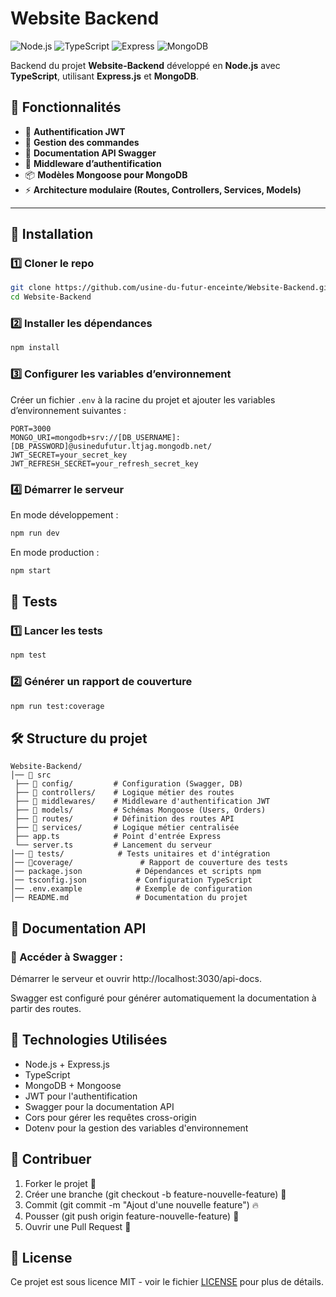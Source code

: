 # Website Backend

![Node.js](https://img.shields.io/badge/Node.js-22.14-green) 
![TypeScript](https://img.shields.io/badge/TypeScript-✓-blue)
![Express](https://img.shields.io/badge/Express.js-✓-black)
![MongoDB](https://img.shields.io/badge/MongoDB-✓-green)

Backend du projet **Website-Backend** développé en **Node.js** avec **TypeScript**, utilisant **Express.js** et **MongoDB**.

## 📌 Fonctionnalités

- 📌 **Authentification JWT**
- 🛒 **Gestion des commandes**
- 📝 **Documentation API Swagger**
- 🔐 **Middleware d’authentification**
- 📦 **Modèles Mongoose pour MongoDB**
- ⚡ **Architecture modulaire (Routes, Controllers, Services, Models)**

---

## 🚀 Installation

### 1️⃣ Cloner le repo
```sh
git clone https://github.com/usine-du-futur-enceinte/Website-Backend.git
cd Website-Backend
```

### 2️⃣ Installer les dépendances
```sh
npm install
```

### 3️⃣ Configurer les variables d’environnement
Créer un fichier `.env` à la racine du projet et ajouter les variables d’environnement suivantes :
```env
PORT=3000
MONGO_URI=mongodb+srv://[DB_USERNAME]:[DB_PASSWORD]@usinedufutur.ltjag.mongodb.net/
JWT_SECRET=your_secret_key
JWT_REFRESH_SECRET=your_refresh_secret_key
```

### 4️⃣ Démarrer le serveur
En mode développement :
```sh
npm run dev
```

En mode production :
```sh
npm start
```

## 🔬 Tests

### 1️⃣ Lancer les tests
```sh
npm test
```

### 2️⃣ Générer un rapport de couverture
```sh
npm run test:coverage
```

## 🛠️ Structure du projet
```
Website-Backend/
│── 📂 src
 ├── 📂 config/         # Configuration (Swagger, DB)
 ├── 📂 controllers/    # Logique métier des routes
 ├── 📂 middlewares/    # Middleware d'authentification JWT
 ├── 📂 models/         # Schémas Mongoose (Users, Orders)
 ├── 📂 routes/         # Définition des routes API
 ├── 📂 services/       # Logique métier centralisée
 ├── app.ts            # Point d'entrée Express
 └── server.ts         # Lancement du serveur
│── 📂 tests/            # Tests unitaires et d'intégration
│── 📂coverage/               # Rapport de couverture des tests
│── package.json            # Dépendances et scripts npm
│── tsconfig.json           # Configuration TypeScript
│── .env.example            # Exemple de configuration
│── README.md               # Documentation du projet
```

## 📖 Documentation API
### 🔹 Accéder à Swagger :
Démarrer le serveur et ouvrir http://localhost:3030/api-docs.

Swagger est configuré pour générer automatiquement la documentation à partir des routes.

## 🔧 Technologies Utilisées
- Node.js + Express.js
- TypeScript
- MongoDB + Mongoose
- JWT pour l'authentification
- Swagger pour la documentation API
- Cors pour gérer les requêtes cross-origin
- Dotenv pour la gestion des variables d'environnement

## 🤝 Contribuer
1. Forker le projet 🍴
2. Créer une branche (git checkout -b feature-nouvelle-feature) 🌱
3. Commit (git commit -m "Ajout d'une nouvelle feature") 🔥
4. Pousser (git push origin feature-nouvelle-feature) 🚀
5. Ouvrir une Pull Request 📩

## 📝 License
Ce projet est sous licence MIT - voir le fichier [LICENSE](LICENSE) pour plus de détails.